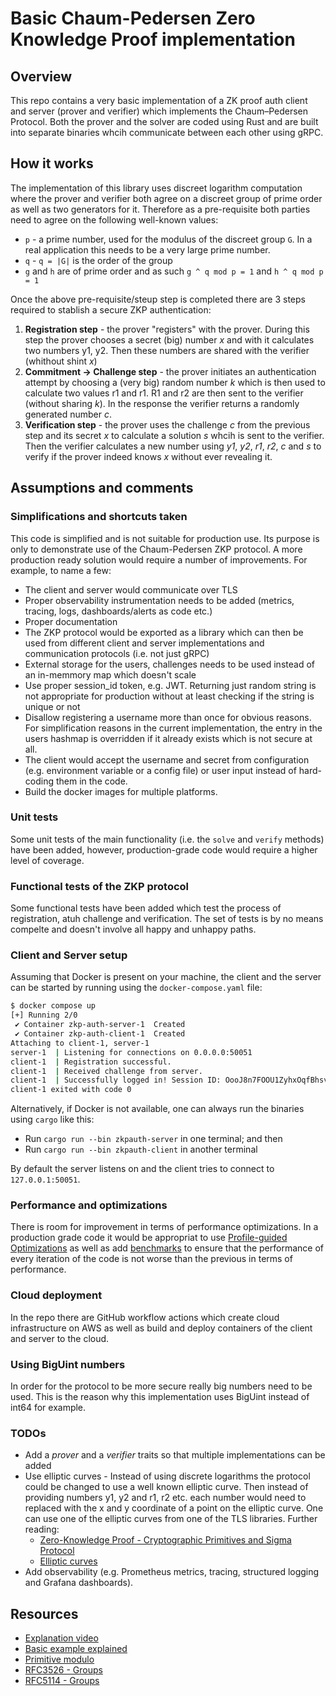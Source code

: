 # Basic Chaum-Pedersen Zero Knowledge Proof implementation

## Overview

This repo contains a very basic implementation of a ZK proof auth client and server (prover and verifier) which implements the Chaum–Pedersen Protocol. Both the prover and the solver are coded using Rust and are built into separate binaries whcih communicate between each other using gRPC.

## How it works

The implementation of this library uses discreet logarithm computation where the prover and verifier both agree on a discreet group of prime order as well as two generators for it. Therefore as a pre-requisite both parties need to agree on the following well-known values:

* `p` - a prime number, used for the modulus of the discreet group `G`. In a real application this needs to be a very large prime number.
* `q` - `q = |G|` is the order of the group
* `g` and `h` are of prime order and as such `g ^ q mod p = 1` and `h ^ q mod p = 1`

Once the above pre-requisite/steup step is completed there are 3 steps required to stablish a secure ZKP authentication:

1. **Registration step** - the prover "registers" with the prover. During this step the prover chooses a secret (big) number _x_ and with it calculates two numbers y1, y2. Then these numbers are shared with the verifier (whithout shint _x_)
2. **Commitment -> Challenge step** - the prover initiates an authentication attempt by choosing a (very big) random number _k_ which is then used to calculate two values r1 and r1. R1 and r2 are then sent to the verifier (without sharing _k_). In the response the verifier returns a randomly generated number _c_.
3. **Verification step** - the prover uses the challenge _c_ from the previous step and its secret _x_ to calculate a solution _s_ whcih is sent to the verifier. Then the verifier calculates a new number using _y1_, _y2_, _r1_, _r2_, _c_ and _s_ to verify if the prover indeed knows _x_ without ever revealing it.  

## Assumptions and comments

### Simplifications and shortcuts taken

This code is simplified and is not suitable for production use. Its purpose is only to demonstrate use of the Chaum-Pedersen ZKP protocol. A more production ready solution would require a number of improvements. For example, to name a few:

* The client and server would communicate over TLS
* Proper observability instrumentation needs to be added (metrics, tracing, logs, dashboards/alerts as code etc.)
* Proper documentation
* The ZKP protocol would be exported as a library which can then be used from different client and server implementations and communication protocols (i.e. not just gRPC)
* External storage for the users, challenges needs to be used instead of an in-memmory map which doesn't scale
* Use proper session_id token, e.g. JWT. Returning just random string is not appropriate for production without at least checking if the string is unique or not
* Disallow registering a username more than once for obvious reasons. For simplification reasons in the current implementation, the entry in the users hashmap is overridden if it already exists which is not secure at all.
* The client would accept the username and secret from configuration (e.g. environment variable or a config file) or user input instead of hard-coding them in the code.
* Build the docker images for multiple platforms.

### Unit tests

Some unit tests of the main functionality (i.e. the `solve` and `verify` methods) have been added, however, production-grade code would require a higher level of coverage.

### Functional tests of the ZKP protocol

Some functional tests have been added which test the process of registration, atuh challenge and verification. The set of tests is by no means compelte and doesn't involve all happy and unhappy paths.

### Client and Server setup

Assuming that Docker is present on your machine, the client and the server can be started by running using the `docker-compose.yaml` file:

```bash
$ docker compose up
[+] Running 2/0
 ✔ Container zkp-auth-server-1  Created                                                                              0.0s
 ✔ Container zkp-auth-client-1  Created                                                                              0.0s
Attaching to client-1, server-1
server-1  | Listening for connections on 0.0.0.0:50051
client-1  | Registration successful.
client-1  | Received challenge from server.
client-1  | Successfully logged in! Session ID: OooJ8n7FOOU1ZyhxOqfBhsvK5x4mwdP7
client-1 exited with code 0
```

Alternatively, if Docker is not available, one can always run the binaries using `cargo` like this:

* Run `cargo run --bin zkpauth-server` in one terminal; and then
* Run `cargo run --bin zkpauth-client` in another terminal

By default the server listens on and the client tries to connect to `127.0.0.1:50051`.

### Performance and optimizations

There is room for improvement in terms of performance optimizations. In a production grade code it would be appropriat to use [Profile-guided Optimizations](https://doc.rust-lang.org/rustc/profile-guided-optimization.html) as well as add [benchmarks](https://nnethercote.github.io/perf-book/benchmarking.html) to ensure that the performance of every iteration of the code is not worse than the previous in terms of performance.

### Cloud deployment

In the repo there are GitHub workflow actions which create cloud infrastructure on AWS as well as build and deploy containers of the client and server to the cloud.

### Using BigUint numbers

In order for the protocol to be more secure really big numbers need to be used. This is the reason why this implementation uses BigUint instead of int64 for example.

### TODOs

* Add a _prover_ and a _verifier_ traits so that multiple implementations can be added
* Use elliptic curves - Instead of using discrete logarithms the protocol could be changed to use a well known elliptic curve. Then instead of providing numbers y1, y2 and r1, r2 etc. each number would need to replaced with the x and y coordinate of a point on the elliptic curve. One can use one of the elliptic curves from one of the TLS libraries. Further reading:
  * [Zero-Knowledge Proof - Cryptographic Primitives and Sigma Protocol](https://www.byont.io/blog/zero-knowledge-proof-cryptographic-primitives-and-sigma-protocol)
  * [Elliptic curves](https://crypto.stackexchange.com/questions/105889/chaum-pedersen-protocol-adapted-to-elliptic-curves?noredirect=1#comment226693_105889)
* Add observability (e.g. Prometheus metrics, tracing, structured logging and Grafana dashboards).

## Resources

* [Explanation video](https://www.youtube.com/watch?v=fOGdb1CTu5c)
* [Basic example explained](https://crypto.stackexchange.com/questions/99262/chaum-pedersen-protocol)
* [Primitive modulo](https://en.wikipedia.org/wiki/Primitive_root_modulo_n#Definition_and_examples)
* [RFC3526 - Groups](https://www.rfc-editor.org/rfc/rfc3526#page-3)
* [RFC5114 - Groups](https://www.rfc-editor.org/rfc/rfc5114#page-15)

